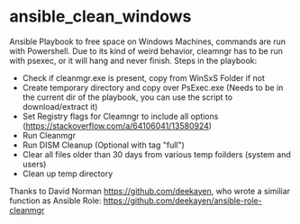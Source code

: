# ansible_clean_windows
Ansible Playbook to free space on Windows Machines, commands are run with Powershell.
Due to its kind of weird behavior, cleamngr has to be run with psexec, or it will hang and never finish.
Steps in the playbook:

- Check if cleanmgr.exe is present, copy from WinSxS Folder if not
- Create temporary directory and copy over PsExec.exe (Needs to be in the current dir of the playbook, you can use the script to download/extract it)
- Set Registry flags for Cleamngr to include all options (https://stackoverflow.com/a/64106041/13580924)
- Run Cleanmgr
- Run DISM Cleanup (Optional with tag "full")
- Clear all files older than 30 days from various temp foilders (system and users)
- Clean up temp directory

Thanks to David Norman https://github.com/deekayen, who wrote a similiar function as Ansible Role: https://github.com/deekayen/ansible-role-cleanmgr
